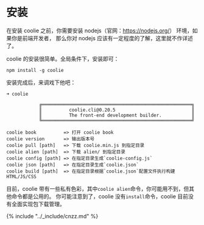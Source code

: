 # 安装

在安装 coolie 之前，你需要安装 nodejs（官网：<https://nodejs.org/>） 环境，如果你是前端开发者，
那么你对 nodejs 应该有一定程度的了解，这里就不作详述了。

coolie 的安装很简单。全局条件下，安装即可：
```
npm install -g coolie
```

安装完成后，来调戏下他吧：
```
➜ coolie

            ╔═══════════════════════════════════════════════════════╗
            ║          coolie.cli@0.20.5                            ║
            ║          The front-end development builder.           ║
            ╚═══════════════════════════════════════════════════════╝

coolie book          => 打开 coolie book
coolie version       => 输出版本号
coolie pull [path]   => 下载 coolie.min.js 到指定目录
coolie alien [path]  => 下载 alien/ 到指定目录
coolie config [path] => 在指定目录生成`coolie-config.js`
coolie json [path]   => 在指定目录生成`coolie.json`
coolie build [path]  => 在指定目录根据`coolie.json`配置文件执行构建HTML/JS/CSS
```

目前，coolie 带有一些私有色彩，其中`coolie alien`命令，你可能用不到，但其他命令都是公用的。
你可能注意到了，coolie 没有`install`命令，coolie 目前没有全面实现包下载管理。

{% include "../_include/cnzz.md" %}
